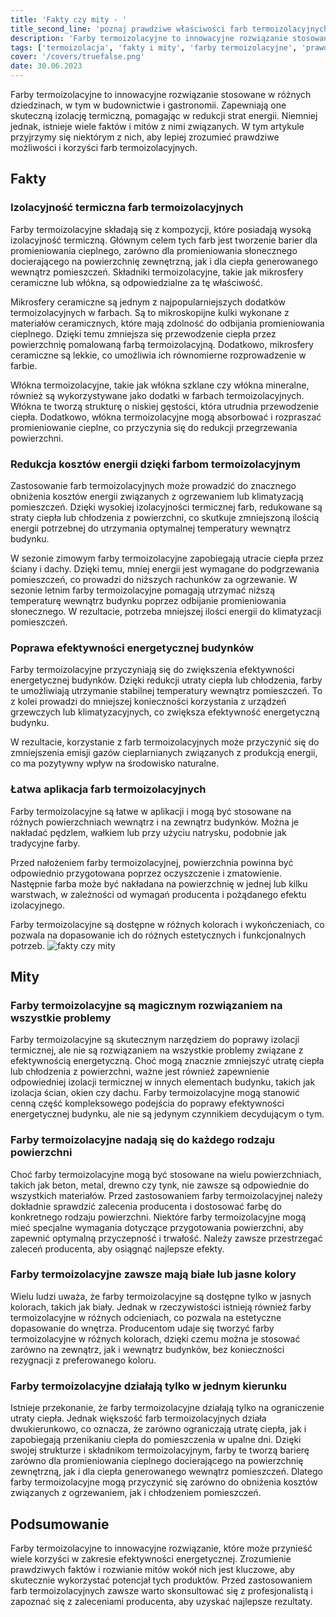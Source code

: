 ```yaml
---
title: 'Fakty czy mity - '
title_second_line: 'poznaj prawdziwe właściwości farb termoizolacyjnych'
description: 'Farby termoizolacyjne to innowacyjne rozwiązanie stosowane w różnych dziedzinach, w tym w budownictwie i gastronomii. Zapewniają one skuteczną izolację termiczną, pomagając w redukcji strat energii. Niemniej jednak, istnieje wiele faktów i mitów z nimi związanych. W tym artykule przyjrzymy się niektórym z nich, aby lepiej zrozumieć prawdziwe możliwości i korzyści farb termoizolacyjnych.'
tags: ['termoizolacja', 'fakty i mity', 'farby termoizolacyjne', 'prawda czy fałsz']
cover: '/covers/truefalse.png'
date: 30.06.2023
---
```


Farby termoizolacyjne to innowacyjne rozwiązanie stosowane w różnych dziedzinach, w tym w budownictwie i gastronomii. Zapewniają one skuteczną izolację termiczną, pomagając w redukcji strat energii. Niemniej jednak, istnieje wiele faktów i mitów z nimi związanych. W tym artykule przyjrzymy się niektórym z nich, aby lepiej zrozumieć prawdziwe możliwości i korzyści farb termoizolacyjnych.

## Fakty

### Izolacyjność termiczna farb termoizolacyjnych

Farby termoizolacyjne składają się z kompozycji, które posiadają wysoką izolacyjność termiczną. Głównym celem tych farb jest tworzenie barier dla promieniowania cieplnego, zarówno dla promieniowania słonecznego docierającego na powierzchnię zewnętrzną, jak i dla ciepła generowanego wewnątrz pomieszczeń. Składniki termoizolacyjne, takie jak mikrosfery ceramiczne lub włókna, są odpowiedzialne za tę właściwość.

Mikrosfery ceramiczne są jednym z najpopularniejszych dodatków termoizolacyjnych w farbach. Są to mikroskopijne kulki wykonane z materiałów ceramicznych, które mają zdolność do odbijania promieniowania cieplnego. Dzięki temu zmniejsza się przewodzenie ciepła przez powierzchnię pomalowaną farbą termoizolacyjną. Dodatkowo, mikrosfery ceramiczne są lekkie, co umożliwia ich równomierne rozprowadzenie w farbie.

Włókna termoizolacyjne, takie jak włókna szklane czy włókna mineralne, również są wykorzystywane jako dodatki w farbach termoizolacyjnych. Włókna te tworzą strukturę o niskiej gęstości, która utrudnia przewodzenie ciepła. Dodatkowo, włókna termoizolacyjne mogą absorbować i rozpraszać promieniowanie cieplne, co przyczynia się do redukcji przegrzewania powierzchni.

### Redukcja kosztów energii dzięki farbom termoizolacyjnym

Zastosowanie farb termoizolacyjnych może prowadzić do znacznego obniżenia kosztów energii związanych z ogrzewaniem lub klimatyzacją pomieszczeń. Dzięki wysokiej izolacyjności termicznej farb, redukowane są straty ciepła lub chłodzenia z powierzchni, co skutkuje zmniejszoną ilością energii potrzebnej do utrzymania optymalnej temperatury wewnątrz budynku.

W sezonie zimowym farby termoizolacyjne zapobiegają utracie ciepła przez ściany i dachy. Dzięki temu, mniej energii jest wymagane do podgrzewania pomieszczeń, co prowadzi do niższych rachunków za ogrzewanie. W sezonie letnim farby termoizolacyjne pomagają utrzymać niższą temperaturę wewnątrz budynku poprzez odbijanie promieniowania słonecznego. W rezultacie, potrzeba mniejszej ilości energii do klimatyzacji pomieszczeń.

### Poprawa efektywności energetycznej budynków

Farby termoizolacyjne przyczyniają się do zwiększenia efektywności energetycznej budynków. Dzięki redukcji utraty ciepła lub chłodzenia, farby te umożliwiają utrzymanie stabilnej temperatury wewnątrz pomieszczeń. To z kolei prowadzi do mniejszej konieczności korzystania z urządzeń grzewczych lub klimatyzacyjnych, co zwiększa efektywność energetyczną budynku.

W rezultacie, korzystanie z farb termoizolacyjnych może przyczynić się do zmniejszenia emisji gazów cieplarnianych związanych z produkcją energii, co ma pozytywny wpływ na środowisko naturalne.

### Łatwa aplikacja farb termoizolacyjnych

Farby termoizolacyjne są łatwe w aplikacji i mogą być stosowane na różnych powierzchniach wewnątrz i na zewnątrz budynków. Można je nakładać pędzlem, wałkiem lub przy użyciu natrysku, podobnie jak tradycyjne farby.

Przed nałożeniem farby termoizolacyjnej, powierzchnia powinna być odpowiednio przygotowana poprzez oczyszczenie i zmatowienie. Następnie farba może być nakładana na powierzchnię w jednej lub kilku warstwach, w zależności od wymagań producenta i pożądanego efektu izolacyjnego.

Farby termoizolacyjne są dostępne w różnych kolorach i wykończeniach, co pozwala na dopasowanie ich do różnych estetycznych i funkcjonalnych potrzeb.
![fakty czy mity](/covers/truefalse.png)

## Mity

### Farby termoizolacyjne są magicznym rozwiązaniem na wszystkie problemy

Farby termoizolacyjne są skutecznym narzędziem do poprawy izolacji termicznej, ale nie są rozwiązaniem na wszystkie problemy związane z efektywnością energetyczną. Choć mogą znacznie zmniejszyć utratę ciepła lub chłodzenia z powierzchni, ważne jest również zapewnienie odpowiedniej izolacji termicznej w innych elementach budynku, takich jak izolacja ścian, okien czy dachu. Farby termoizolacyjne mogą stanowić cenną część kompleksowego podejścia do poprawy efektywności energetycznej budynku, ale nie są jedynym czynnikiem decydującym o tym.

### Farby termoizolacyjne nadają się do każdego rodzaju powierzchni

Choć farby termoizolacyjne mogą być stosowane na wielu powierzchniach, takich jak beton, metal, drewno czy tynk, nie zawsze są odpowiednie do wszystkich materiałów. Przed zastosowaniem farby termoizolacyjnej należy dokładnie sprawdzić zalecenia producenta i dostosować farbę do konkretnego rodzaju powierzchni. Niektóre farby termoizolacyjne mogą mieć specjalne wymagania dotyczące przygotowania powierzchni, aby zapewnić optymalną przyczepność i trwałość. Należy zawsze przestrzegać zaleceń producenta, aby osiągnąć najlepsze efekty.

### Farby termoizolacyjne zawsze mają białe lub jasne kolory

Wielu ludzi uważa, że farby termoizolacyjne są dostępne tylko w jasnych kolorach, takich jak biały. Jednak w rzeczywistości istnieją również farby termoizolacyjne w różnych odcieniach, co pozwala na estetyczne dopasowanie do wnętrza. Producentom udaje się tworzyć farby termoizolacyjne w różnych kolorach, dzięki czemu można je stosować zarówno na zewnątrz, jak i wewnątrz budynków, bez konieczności rezygnacji z preferowanego koloru.

### Farby termoizolacyjne działają tylko w jednym kierunku

Istnieje przekonanie, że farby termoizolacyjne działają tylko na ograniczenie utraty ciepła. Jednak większość farb termoizolacyjnych działa dwukierunkowo, co oznacza, że zarówno ograniczają utratę ciepła, jak i zapobiegają przenikaniu ciepła do pomieszczenia w upalne dni. Dzięki swojej strukturze i składnikom termoizolacyjnym, farby te tworzą barierę zarówno dla promieniowania cieplnego docierającego na powierzchnię zewnętrzną, jak i dla ciepła generowanego wewnątrz pomieszczeń. Dlatego farby termoizolacyjne mogą przyczynić się zarówno do obniżenia kosztów związanych z ogrzewaniem, jak i chłodzeniem pomieszczeń.

## Podsumowanie

Farby termoizolacyjne to innowacyjne rozwiązanie, które może przynieść wiele korzyści w zakresie efektywności energetycznej. Zrozumienie prawdziwych faktów i rozwianie mitów wokół nich jest kluczowe, aby skutecznie wykorzystać potencjał tych produktów. Przed zastosowaniem farb termoizolacyjnych zawsze warto skonsultować się z profesjonalistą i zapoznać się z zaleceniami producenta, aby uzyskać najlepsze rezultaty.
